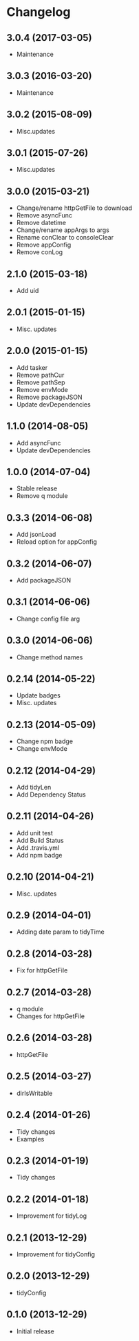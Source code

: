 # Changelog

## 3.0.4 (2017-03-05)

- Maintenance

## 3.0.3 (2016-03-20)

- Maintenance

## 3.0.2 (2015-08-09)

- Misc.updates

## 3.0.1 (2015-07-26)

- Misc.updates

## 3.0.0 (2015-03-21)

- Change/rename httpGetFile to download
- Remove asyncFunc
- Remove datetime
- Change/rename appArgs to args
- Rename conClear to consoleClear
- Remove appConfig
- Remove conLog

## 2.1.0 (2015-03-18)

- Add uid

## 2.0.1 (2015-01-15)

- Misc. updates

## 2.0.0 (2015-01-15)

- Add tasker
- Remove pathCur
- Remove pathSep
- Remove envMode
- Remove packageJSON
- Update devDependencies

## 1.1.0 (2014-08-05)

- Add asyncFunc
- Update devDependencies

## 1.0.0 (2014-07-04)

- Stable release
- Remove q module

## 0.3.3 (2014-06-08)

- Add jsonLoad
- Reload option for appConfig

## 0.3.2 (2014-06-07)

- Add packageJSON

## 0.3.1 (2014-06-06)

- Change config file arg

## 0.3.0 (2014-06-06)

- Change method names

## 0.2.14 (2014-05-22)

- Update badges
- Misc. updates

## 0.2.13 (2014-05-09)

- Change npm badge
- Change envMode

## 0.2.12 (2014-04-29)

- Add tidyLen
- Add Dependency Status

## 0.2.11 (2014-04-26)

- Add unit test
- Add Build Status
- Add .travis.yml
- Add npm badge

## 0.2.10 (2014-04-21)

- Misc. updates

## 0.2.9 (2014-04-01)

- Adding date param to tidyTime

## 0.2.8 (2014-03-28)

- Fix for httpGetFile

## 0.2.7 (2014-03-28)

- q module
- Changes for httpGetFile

## 0.2.6 (2014-03-28)

- httpGetFile

## 0.2.5 (2014-03-27)

- dirIsWritable

## 0.2.4 (2014-01-26)

- Tidy changes
- Examples

## 0.2.3 (2014-01-19)

- Tidy changes

## 0.2.2 (2014-01-18)

- Improvement for tidyLog

## 0.2.1 (2013-12-29)

- Improvement for tidyConfig

## 0.2.0 (2013-12-29)

- tidyConfig

## 0.1.0 (2013-12-29)

- Initial release